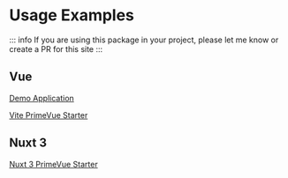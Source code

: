 # Usage Examples

::: info
If you are using this package in your project, please let me know or create a PR for this site
:::

## Vue

[Demo Application](https://formkit-primevue.netlify.app/)

[Vite PrimeVue Starter](https://github.com/sfxcode/vite-primevue-starter)

## Nuxt 3

[Nuxt 3 PrimeVue Starter](https://github.com/sfxcode/nuxt3-primevue-starter)

